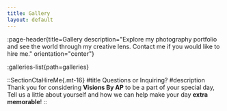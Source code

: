 ```yaml
---
title: Gallery
layout: default
---
```


:page-header{title=Gallery description="Explore my photography portfolio and see the world through my creative lens. Contact me if you would like to hire me." orientation="center"}

:galleries-list{path=galleries}

::SectionCtaHireMe{.mt-16}
#title
Questions or Inquiring?
#description
Thank you for considering __Visions By AP__ to be a part of your special day, Tell us a little about yourself and how we can help make your day __extra memorable__!
::
